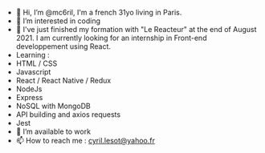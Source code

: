 - 👋 Hi, I’m @mc6ril, I'm a french 31yo living in Paris.
- 👀 I’m interested in coding
- 🌱 I've just finished my formation with "Le Reacteur" at the end of August 2021. I am currently looking for an internship in Front-end developpement using React.
- Learning : 
-   HTML / CSS 
-   Javascript
-   React / React Native / Redux
-   NodeJs
-   Express
-   NoSQL with MongoDB
-   API building and axios requests
-   Jest
- 💞️ I’m available to work 
- 📫 How to reach me : cyril.lesot@yahoo.fr 

<!---
mc6ril/mc6ril is a ✨ special ✨ repository because its `README.md` (this file) appears on your GitHub profile.
You can click the Preview link to take a look at your changes.
--->
